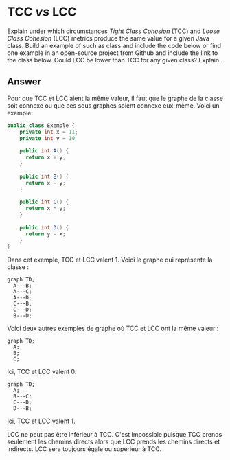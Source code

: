 # TCC *vs* LCC

Explain under which circumstances *Tight Class Cohesion* (TCC) and *Loose Class Cohesion* (LCC) metrics produce the same value for a given Java class. Build an example of such as class and include the code below or find one example in an open-source project from Github and include the link to the class below. Could LCC be lower than TCC for any given class? Explain.

## Answer

Pour que TCC et LCC aient la même valeur, il faut que le graphe de la classe soit connexe ou que ces sous graphes soient connexe eux-même. Voici un exemple:

```java
public class Exemple {
    private int x = 11;
    private int y = 10
    
    public int A() {
      return x + y;
    }
    
    public int B() {
      return x - y;
    }
    
    public int C() {
      return x * y;
    }
    
    public int D() {
      return y - x;
    }
}
```
Dans cet exemple, TCC et LCC valent 1.
Voici le graphe qui représente la classe :
```mermaid
graph TD;
  A---B;
  A---C;
  A---D;
  C---B;
  C---D;
  B---D;
```

Voici deux autres exemples de graphe où TCC et LCC ont la même valeur :

```mermaid
graph TD;
  A;
  B;
  C;
```
Ici, TCC et LCC valent 0.

```mermaid
graph TD;
  A;
  B---C;
  C---D;
  D---B;
```
Ici, TCC et LCC valent 1.

LCC ne peut pas être inférieur à TCC. C'est impossible puisque TCC prends seulement les chemins directs alors que LCC prends les chemins directs et indirects. LCC sera toujours égale ou supérieur à TCC.
